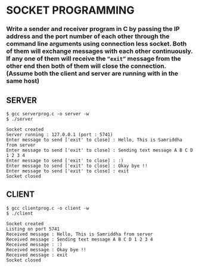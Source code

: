 # SOCKET PROGRAMMING
### Write a sender and receiver program in C by passing the IP address and the port number of each other through the command line arguments using connection less socket. Both of them will exchange messages with each other continuously. If any one of them will receive the `“exit”` message from the other end then both of them will close the connection. (Assume both the client and server are running with in the same host)

## SERVER
```console
$ gcc serverprog.c -o server -w
$ ./server

Socket created
Server running : 127.0.0.1 (port : 5741)
Enter message to send ['exit' to close] : Hello, This is Samriddha from server
Enter message to send ['exit' to close] : Sending text message A B C D 1 2 3 4
Enter message to send ['exit' to close] : :)      
Enter message to send ['exit' to close] : Okay bye !!   
Enter message to send ['exit' to close] : exit
Socket closed

```

## CLIENT
```console
$ gcc clientprog.c -o client -w
$ ./client

Socket created
Listing on port 5741
Received message : Hello, This is Samriddha from server
Received message : Sending text message A B C D 1 2 3 4
Received message : :)
Received message : Okay bye !!
Received message : exit
Socket closed
```